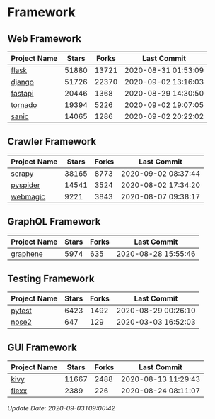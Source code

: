 # Framework

## Web Framework

| Project Name | Stars | Forks | Last Commit |
| ------------ | ----- | ----- | ----------- |
| [flask](https://github.com/pallets/flask) | 51880 | 13721 | 2020-08-31 01:53:09 |
| [django](https://github.com/django/django) | 51726 | 22370 | 2020-09-02 13:16:03 |
| [fastapi](https://github.com/tiangolo/fastapi) | 20446 | 1368 | 2020-08-29 14:30:50 |
| [tornado](https://github.com/tornadoweb/tornado) | 19394 | 5226 | 2020-09-02 19:07:05 |
| [sanic](https://github.com/huge-success/sanic) | 14065 | 1286 | 2020-09-02 20:22:02 |

## Crawler Framework

| Project Name | Stars | Forks | Last Commit |
| ------------ | ----- | ----- | ----------- |
| [scrapy](https://github.com/scrapy/scrapy) | 38165 | 8773 | 2020-09-02 08:37:44 |
| [pyspider](https://github.com/binux/pyspider) | 14541 | 3524 | 2020-08-02 17:34:20 |
| [webmagic](https://github.com/code4craft/webmagic) | 9221 | 3843 | 2020-08-07 09:38:17 |

## GraphQL Framework

| Project Name | Stars | Forks | Last Commit |
| ------------ | ----- | ----- | ----------- |
| [graphene](https://github.com/graphql-python/graphene) | 5974 | 635 | 2020-08-28 15:55:46 |

## Testing Framework

| Project Name | Stars | Forks | Last Commit |
| ------------ | ----- | ----- | ----------- |
| [pytest](https://github.com/pytest-dev/pytest) | 6423 | 1492 | 2020-08-29 00:26:10 |
| [nose2](https://github.com/nose-devs/nose2) | 647 | 129 | 2020-03-03 16:52:03 |

## GUI Framework

| Project Name | Stars | Forks | Last Commit |
| ------------ | ----- | ----- | ----------- |
| [kivy](https://github.com/kivy/kivy) | 11667 | 2488 | 2020-08-13 11:29:43 |
| [flexx](https://github.com/flexxui/flexx) | 2389 | 226 | 2020-08-24 08:11:07 |

*Update Date: 2020-09-03T09:00:42*